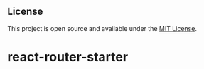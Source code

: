 ## License

This project is open source and available under the [MIT License](./LICENSE).
# react-router-starter
